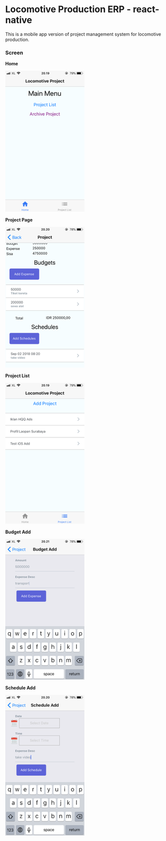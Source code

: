 # Locomotive Production ERP - react-native

This is a mobile app version of project management system for locomotive production.

### Screen
**Home**

<img src="https://raw.githubusercontent.com/ardasatata/LocErp_ReactNative/master/img/20180901_131947000_iOS.png?token=AQwS_Brcyq8EUSkjWiN0XGJiq1rHFVp2ks5bmRriwA%3D%3D" width="250">

**Project Page**

<img src="https://raw.githubusercontent.com/ardasatata/LocErp_ReactNative/master/img/20180901_132058000_iOS.png?token=AQwS_DxxoMBUZFvFijXaL-JjWSVIL7Bpks5bmRxFwA%3D%3D" width="250">

**Project List**

<img src="https://raw.githubusercontent.com/ardasatata/LocErp_ReactNative/master/img/20180901_131953000_iOS.png?token=AQwS_O4R13y3fW7ZwiPnlJtS0cmfrOMEks5bmRwXwA%3D%3D" width="250">

**Budget Add**

<img src="https://raw.githubusercontent.com/ardasatata/LocErp_ReactNative/master/img/20180901_132113000_iOS.png?token=AQwS_Htm1Qm3z47sFUbTgM7UrLKLO2Heks5bmRxNwA%3D%3D" width="250">

**Schedule Add**

<img src="https://raw.githubusercontent.com/ardasatata/LocErp_ReactNative/master/img/20180901_132050000_iOS.png?token=AQwS_MHBcuN66sazV731tRIWajaSoLfJks5bmRw1wA%3D%3D" width="250">

